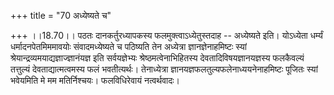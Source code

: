 +++
title = "70 अध्येष्यते च"

+++
।।18.70।। पठतः दानकर्तुरध्यापकस्य फलमुक्त्वाऽध्येतुस्तदाह -- अध्येष्यते
इति। योऽध्येता धर्म्यं धर्मादनपेतमिममावयोः संवादमध्येष्यते च पठिष्यति
तेन अध्येत्रा ज्ञानज्ञेनाहमिष्टः स्यां
श्रेयान्द्रव्यमयाद्यज्ञाज्ज्ञानंयज्ञ इति सर्वयज्ञेभ्यः
श्रेष्ठमत्वेनाभिहितस्य देवतादिविषयज्ञानयज्ञस्य फलकैवल्यं तत्तुल्यं
देवताद्यात्मत्वमस्य फलं भवतीत्यर्थः। तेनाध्येत्रा
ज्ञानयज्ञफलतुल्यफलेनाध्ययनेनाहमिष्टः पूजितः स्यां भवेयमिति मे मम
मतिर्निश्चयः। फलविधिरेवायं नत्वर्थवादः।
